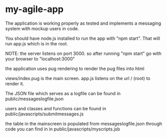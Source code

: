 # my-agile-app 
The application is working properly as tested and implements a messaging system with mockup users in code.

You should have node.js installed to run the app with "npm start". That will run app.js which is in the root.

NOTE: the server listens on port 3000. so after running "npm start" go with your browser to "localhost:3000"

the application uses pug rendering to render the pug files into html

views/index.pug  is the main screen. app.js listens on the url / (root) to render it.

The JSON file  which serves as a logfile can be found in public/messageslogfile.json

users and classes and functions can be found in public/javascripts/submitmessages.js

the table in the mainscreen is populated from messageslogfile.json through code you can find in in public/javascripts/myscripts.jsb
